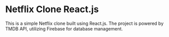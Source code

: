 # Netflix Clone React.js

This is a simple Netflix clone built using React.js. The project is powered by TMDB API, utilizing Firebase for database management.
